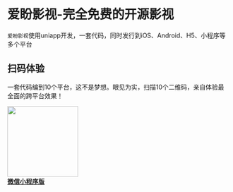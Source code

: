 # 爱盼影视-完全免费的开源影视

`爱盼影视`使用uniapp开发，一套代码，同时发行到iOS、Android、H5、小程序等多个平台

## 扫码体验

<div class="quick">
    <p>一套代码编到10个平台，这不是梦想。眼见为实，扫描10个二维码，亲自体验最全面的跨平台效果！</p>
    <div style="display: flex;">
      <a href="//m3w.cn/uniapp" target="_blank" class="clear-style barcode-view">
        <div class="barcode-img-box"><img src="https://i.loli.net/2021/07/12/cEuC5riKHxWtZTv.jpg" width="160" /></div>
        <b>微信小程序版</b>
      </a>
    </div>
</div>